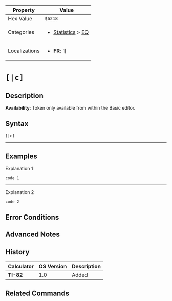 | Property      | Value |
|---------------|-------|
| Hex Value     | `$6218`|
| Categories    | <ul><li>[Statistics](<../categories/Statistics.md>) > [EQ](<../categories/Statistics.md#EQ>)</li></ul> |
| Localizations | <ul><li><b>FR</b>: `[|c]`</li></ul> |

# `[|c]`

## Description



<b>Availability</b>: Token only available from within the Basic editor.

## Syntax
`[|c]`

<hr>

## Examples

Explanation 1
```ti-basic
code 1
```
---
Explanation 2
```ti-basic
code 2
```

## Error Conditions


## Advanced Notes


## History
| Calculator | OS Version | Description |
|------------|------------|-------------|
| <b>TI-82</b> | 1.0 | Added

## Related Commands

    